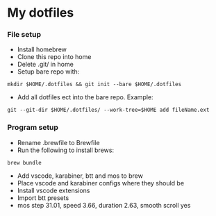 # My dotfiles

### File setup

- Install homebrew
- Clone this repo into home
- Delete .git/ in home
- Setup bare repo with:

```shell
mkdir $HOME/.dotfiles && git init --bare $HOME/.dotfiles
```

- Add all dotfiles ect into the bare repo. Example:

```shell
git --git-dir $HOME/.dotfiles/ --work-tree=$HOME add fileName.ext
```

### Program setup

- Rename .brewfile to Brewfile
- Run the following to install brews:
```
brew bundle
```
- Add vscode, karabiner, btt and mos to brew
- Place vscode and karabiner configs where they should be
- Install vscode extensions
- Import btt presets
- mos step 31.01, speed 3.66, duration 2.63, smooth scroll yes

